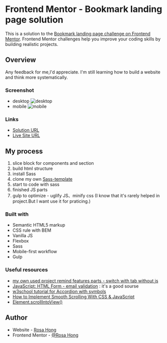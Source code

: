 # Frontend Mentor - Bookmark landing page solution

This is a solution to the [Bookmark landing page challenge on Frontend Mentor](https://www.frontendmentor.io/challenges/bookmark-landing-page-5d0b588a9edda32581d29158). Frontend Mentor challenges help you improve your coding skills by building realistic projects. 

## Overview
Any feedback for me,I'd appreciate.
I'm still learning how to build a website and think more systematically.

### Screenshot
- desktop
![desktop]('/img/desktop.jpeg')
- mobile
![mobile]('/img/mobile.jpeg')

### Links

- [Solution URL](https://www.frontendmentor.io/solutions/responsive-sass-vanilla-js-ryetbdSSq)
- [Live Site URL](https://meitung473.github.io/bookmark-landing-page-master/build/index.html)

## My process
1. slice block for components and section
2. build html structure
3. install Sass
4. clone my own [Sass-template](https://github.com/meitung473/Sass-template)  
5. start to code with sass
6. finished JS parts
7. gulp to optimize - uglify JS、minify css
   (I know that it's rarely helped in project.But I want use it for praticing.)

### Built with

- Semantic HTML5 markup
- CSS rule with BEM
- Vanilla JS
- Flexbox
- Sass
- Mobile-first workflow
- Gulp

### Useful resources
- [my own used project remind features parts - switch with tab without js](https://codepen.io/shan473/pen/ZEawKNX?editors=1000)
- [JavaScript: HTML Form - email validation](https://www.w3resource.com/javascript/form/email-validation.php) : it's a good sourse
- [w3school tutorial for Accordion with symbols](https://www.w3schools.com/howto/tryit.asp?filename=tryhow_js_accordion_symbol)
- [How to Implement Smooth Scrolling With CSS & JavaScript](https://webdesign.tutsplus.com/tutorials/smooth-scrolling-vanilla-javascript--cms-35165)
- [Element.scrollIntoView()](https://developer.mozilla.org/en-US/docs/Web/API/Element/scrollIntoView)

## Author

- Website - [Rosa Hong](https://blog.rosa.tw/)
- Frontend Mentor - [@Rosa Hong](https://www.frontendmentor.io/profile/meitung473)
